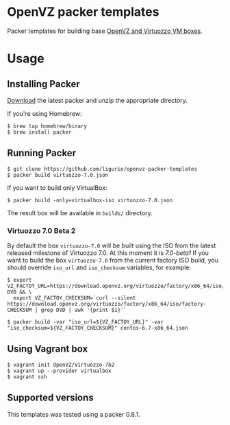 OpenVZ packer templates
=======================

Packer templates for building base [OpenVZ and Virtuozzo VM boxes](https://atlas.hashicorp.com/OpenVZ/).

Usage
=====

Installing Packer
-----------------

[Download](http://www.packer.io/downloads.html) the latest packer and unzip the
appropriate directory.

If you're using Homebrew:

    $ brew tap homebrew/binary
    $ brew install packer

Running Packer
--------------

    $ git clone https://github.com/ligurio/openvz-packer-templates
    $ packer build virtuozzo-7.0.json

If you want to build only VirtualBox:

    $ packer build -only=virtualbox-iso virtuozzo-7.0.json

The result box will be available in `builds/` directory.

### Virtuozzo 7.0 Beta 2

By default the box `virtuozzo-7.0` will be built using the ISO from the latest
released milestone of Virtuozzo 7.0. At this moment it is _7.0-beta1_
If you want to build the box `virtuozzo-7.0` from the current factory ISO build, you
should override `iso_url` and `iso_checksum` variables, for example:

```console
$ export VZ_FACTOY_URL=https://download.openvz.org/virtuozzo/factory/x86_64/iso/factory-DVD && \
  export VZ_FACTOY_CHECKSUM=`curl --silent https://download.openvz.org/virtuozzo/factory/x86_64/iso/factory-CHECKSUM | grep DVD | awk '{print $1}'`

$ packer build -var "iso_url=${VZ_FACTOY_URL}" -var "iso_checksum=${VZ_FACTOY_CHECKSUM}" centos-6.7-x86_64.json
```

Using Vagrant box
-----------------

	$ vagrant init OpenVZ/Virtuozzo-7b2
	$ vagrant up --provider virtualbox
	$ vagrant ssh

Supported versions
------------------

This templates was tested using a packer 0.8.1.
